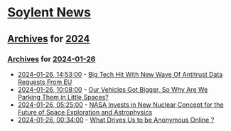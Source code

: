 # [Soylent News](../../../README.md)

## [Archives](../../index.md) for [2024](../index.md)

### [Archives](../../index.md) for [2024-01-26](index.md)

* [2024-01-26, 14:53:00](https://soylentnews.org/article.pl?sid=24/01/25/1412220&from=rss) - [Big Tech Hit With New Wave Of Antitrust Data Requests From EU](https://soylentnews.org/article.pl?sid=24/01/25/1412220&from=rss)
* [2024-01-26, 10:08:00](https://soylentnews.org/article.pl?sid=24/01/25/149225&from=rss) - [Our Vehicles Got Bigger, So Why Are We Parking Them in Little Spaces?](https://soylentnews.org/article.pl?sid=24/01/25/149225&from=rss)
* [2024-01-26, 05:25:00](https://soylentnews.org/article.pl?sid=24/01/25/146245&from=rss) - [NASA Invests in New Nuclear Concept for the Future of Space Exploration and Astrophysics](https://soylentnews.org/article.pl?sid=24/01/25/146245&from=rss)
* [2024-01-26, 00:34:00](https://soylentnews.org/article.pl?sid=24/01/25/1345246&from=rss) - [What Drives Us to be Anonymous Online ?](https://soylentnews.org/article.pl?sid=24/01/25/1345246&from=rss)
